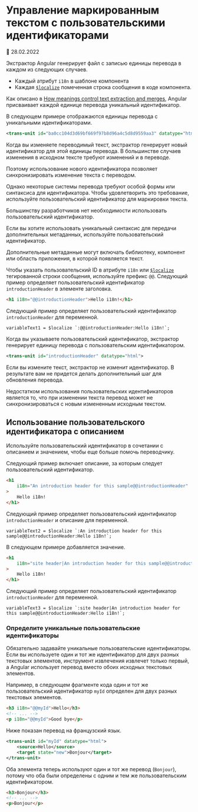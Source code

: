# Управление маркированным текстом с пользовательскими идентификаторами

:date: 28.02.2022

Экстрактор Angular генерирует файл с записью единицы перевода в каждом из следующих случаев.

-   Каждый атрибут `i18n` в шаблоне компонента
-   Каждая [`$localize`][aioapilocalizeinitlocalize] помеченная строка сообщения в коде компонента.

Как описано в [How meanings control text extraction and merges][aioguidei18ncommonpreparehowmeaningscontroltextextractionandmerges], Angular присваивает каждой единице перевода уникальный идентификатор.

В следующем примере отображаются единицы перевода с уникальными идентификаторами.

```xml
<trans-unit id="ba0cc104d3d69bf669f97b8d96a4c5d8d9559aa3" datatype="html">
```

Когда вы изменяете переводимый текст, экстрактор генерирует новый идентификатор для этой единицы перевода. В большинстве случаев изменения в исходном тексте требуют изменений и в переводе.

Поэтому использование нового идентификатора позволяет синхронизировать изменение текста с переводом.

Однако некоторые системы перевода требуют особой формы или синтаксиса для идентификатора. Чтобы удовлетворить это требование, используйте пользовательский идентификатор для маркировки текста.

Большинству разработчиков нет необходимости использовать пользовательский идентификатор.

Если вы хотите использовать уникальный синтаксис для передачи дополнительных метаданных, используйте пользовательский идентификатор.

Дополнительные метаданные могут включать библиотеку, компонент или область приложения, в которой появляется текст.

Чтобы указать пользовательский ID в атрибуте `i18n` или [`$localize`][aioapilocalizeinitlocalize] тегированной строки сообщения, используйте префикс `@@`. Следующий пример определяет пользовательский идентификатор `introductionHeader` в элементе заголовка.

```html
<h1 i18n="@@introductionHeader">Hello i18n!</h1>
```

Следующий пример определяет пользовательский идентификатор `introductionHeader` для переменной.

```
variableText1 = $localize `:@@introductionHeader:Hello i18n!`;
```

Когда вы указываете пользовательский идентификатор, экстрактор генерирует единицу перевода с пользовательским идентификатором.

```xml
<trans-unit id="introductionHeader" datatype="html">
```

Если вы измените текст, экстрактор не изменит идентификатор. В результате вам не придется делать дополнительный шаг для обновления перевода.

Недостатком использования пользовательских идентификаторов является то, что при изменении текста перевод может не синхронизироваться с новым измененным исходным текстом.

## Использование пользовательского идентификатора с описанием

Используйте пользовательский идентификатор в сочетании с описанием и значением, чтобы еще больше помочь переводчику.

Следующий пример включает описание, за которым следует пользовательский идентификатор.

```html
<h1
    i18n="An introduction header for this sample@@introductionHeader"
>
    Hello i18n!
</h1>
```

Следующий пример определяет пользовательский идентификатор `introductionHeader` и описание для переменной.

```
variableText2 = $localize `:An introduction header for this sample@@introductionHeader:Hello i18n!`;
```

В следующем примере добавляется значение.

```html
<h1
    i18n="site header|An introduction header for this sample@@introductionHeader"
>
    Hello i18n!
</h1>
```

Следующий пример определяет пользовательский идентификатор `introductionHeader` для переменной.

```
variableText3 = $localize `:site header|An introduction header for this sample@@introductionHeader:Hello i18n!`;
```

### Определите уникальные пользовательские идентификаторы

Обязательно задавайте уникальные пользовательские идентификаторы. Если вы используете один и тот же идентификатор для двух разных текстовых элементов, инструмент извлечения извлечет только первый, а Angular использует перевод вместо обоих исходных текстовых элементов.

Например, в следующем фрагменте кода один и тот же пользовательский идентификатор `myId` определен для двух разных текстовых элементов.

```html
<h3 i18n="@@myId">Hello</h3>
<!-- ... -->
<p i18n="@@myId">Good bye</p>
```

Ниже показан перевод на французский язык.

```xml
<trans-unit id="myId" datatype="html">
    <source>Hello</source>
    <target state="new">Bonjour</target>
</trans-unit>
```

Оба элемента теперь используют один и тот же перевод (`Bonjour`), потому что оба были определены с одним и тем же пользовательским идентификатором.

```html
<h3>Bonjour</h3>
<!-- ... -->
<p>Bonjour</p>
```

<!-- links -->

[aioapilocalizeinitlocalize]: https://angular.io/api/localize/init/$localize
[aioguidei18ncommonpreparehowmeaningscontroltextextractionandmerges]: i18n-common-prepare.md#how-meanings-control-text-extraction-and-merges

<!-- external links -->

<!-- end links -->
